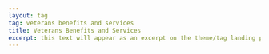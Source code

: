 ```yaml
---
layout: tag
tag: veterans benefits and services
title: Veterans Benefits and Services
excerpt: this text will appear as an excerpt on the theme/tag landing page
---
```

